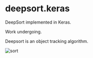 # deepsort.keras
DeepSort implemented in Keras.

Work undergoing.

Deepsort is an object tracking algorithm.

![sort](https://github.com/ZQPei/deep_sort_pytorch/raw/master/images/2.jpg)
